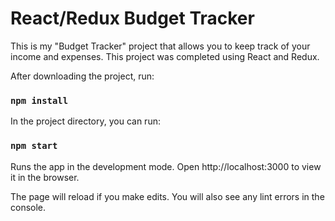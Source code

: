 # React/Redux Budget Tracker

This is my "Budget Tracker" project that allows you to keep track of your income and expenses. 
This project was completed using React and Redux.

After downloading the project, run:

### `npm install`

In the project directory, you can run:

### `npm start`

Runs the app in the development mode.
Open http://localhost:3000 to view it in the browser.

The page will reload if you make edits.
You will also see any lint errors in the console.


